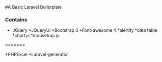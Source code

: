 
#A Basic Laravel Boilerplate

### Contains 
* JQuery
*JQueryUI
*Bootstrap 3
*Font-awesome 4
*alertify
*data table
*chart.js
*mousetrap.js

=======

*PHPExcel
*Laravel-generator



